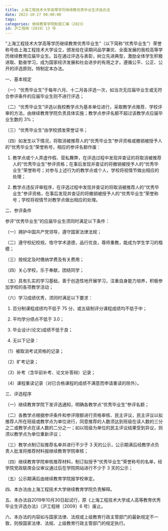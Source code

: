 ```yaml
---
title: 上海工程技术大学高等学历继续教优秀毕业生评选办法 
date: 2023-10-27 00:00:00
tags: 
categories: 继续教育学院制度汇编（2023）
id: 沪工程继〔2019〕13 号
---
```


“上海工程技术大学高等学历继续教育优秀毕业生”（以下简称“优秀毕业生”）荣誉称号由上海工程技术大学设立，颁发给在读期间品学兼优、全面发展的我校高等学历继续教育应届毕业生。旨在通过评选与表彰，树立先进典型，激励全体学生积极进取、勤奋学习，成为国家经济发展和社会进步的有用之才。遵循公平、公正、公开的评选原则，特制定本办法。

一、基本规定

（一）“优秀毕业生”于每年六月、十二月各评选一次，如当次无应届毕业生或无符合参评条件的应届毕业生则不进行评选；

（二）“优秀毕业生”评选以我校教学点为基本单位进行，采取教学点推荐、学校评审的方法，由继续教育学院负责具体实施；教学点参评名额不超过该教学点应届毕业生数的 3%；

（三）“优秀毕业生”由学校颁发荣誉证书；

（四）如发生以下情况，将取消被推荐人的“优秀毕业生”参评资格或撤销被授予人的“优秀毕业生”荣誉称号，相应的参评名额作废：

1. 教学点或个人弄虚作假、营私舞弊，在评选过程中发现并查证的将取消被推荐人的“优秀毕业生”参评资格；在事后发现并查证的将撤销被授予人的“优秀毕业生”荣誉称号；对参与上述行为的教学点或个人，学校将视情节做出相应的处理；

2. 教学点违反评审程序，在评选过程中发现并查证的将取消被推荐人的“优秀毕业生”参评资格，在事后发现并查证的将撤销被授予人的“优秀毕业生”荣誉称号；学校将视情节对教学点做出相应的处理。

二、参评条件

参评“优秀毕业生”的应届毕业生须同时满足以下条件：

（一）拥护中国共产党领导，遵守国家法律法规；

（二）遵守校纪校规，恪守学术道德，品行优良，尊师重教，能成为学生学习的楷模；

（三）按规定及时缴纳学费及有关费用；

（四）关心学校，乐于奉献，团结同学；

（五）具有扎实的学习基础，善于创造性地开展学习，注重自身能力培养，积极参加学校的各项教学活动；

（六）学习成绩优秀，须同时满足以下要求：

1. 百分制课程成绩均不低于 75 分，或五级制评分课程成绩均不低于中；

2. 平均学分绩点不低于 3.0；

3. 毕业设计(论文)成绩不低于良；

4. 无以下记录：

（1）被取消考试资格的记录；

（2）旷考记录；

（3）补考（含毕前补考、论文补答辩）记录；

（4）课程重读记录（对已合格课程的成绩不满意而申请重读的除外）。

三、评选程序

（一）继续教育学院下发评选通知，明确各教学点“优秀毕业生”参评名额；

（二）各教学点根据参评条件和参评限额进行资格审核、民主评议，民主评议以拟推荐人所在班级或教学点为单位进行，同意推荐的人数须达到班级在读人数的三分之二或教学点在读人数的二分之一；如以班级为单位的民主评议结果受到异议，则须以教学点为单位重新评议；

（三）教学点制订拟推荐名单并进行不少于 3 天的公示，公示期满后经教学点负责人批准将推荐材料报继续教育学院审核；

（四）继续教育学院审核推荐材料，制订拟授予“优秀毕业生”荣誉称号的名单，经学院党政联席会议审议通过后在学院网站进行不少于 3 天的公示；

（五）公示期满后由继续教育学院报学校审定。

四、本办法由上海工程技术大学继续教育学院负责解释。

五、本办法自2019年10月30日起试行，原《上海工程技术大学成人高等教育优秀毕业生评选办法》（沪工程继〔2009〕6 号）废止。

六、本办法的内容如与国家法律、法规或上级教育行政主管部门的最新规定不一致，则按国家法律、法规、上级教育行政主管部门的规定执行。
